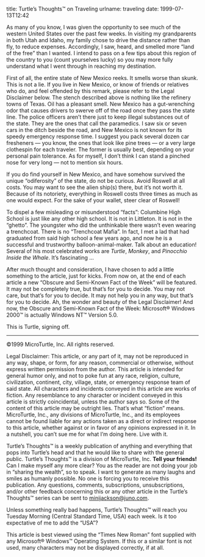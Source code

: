 title: Turtle&#x02bc;s Thoughts&trade; on Traveling
urlname: traveling
date: 1999-07-13T12:42

As many of you know, I was given the opportunity to see much of the western United States over the past few weeks. In visiting my grandparents in both Utah and Idaho, my family chose to drive the distance rather than fly, to reduce expenses. Accordingly, I saw, heard, and smelled more &ldquo;land of the free&rdquo; than I wanted. I intend to pass on a few tips about this region of the country to you (count yourselves lucky) so you may more fully understand what I went through in reaching my destination.

First of all, the entire state of New Mexico reeks. It smells worse than skunk. This is not a lie. If you live in New Mexico, or know of friends or relatives who do, and feel offended by this remark, please refer to the Legal Disclaimer below. The stench described above is nothing like the refinery towns of Texas. Oil has a pleasant smell. New Mexico has a gut-wrenching odor that causes drivers to swerve off of the road once they pass the state line. The police officers aren&#x02bc;t there just to keep illegal substances out of the state. They are the ones that call the paramedics. I saw six or seven cars in the ditch beside the road, and New Mexico is not known for its speedy emergency response time. I suggest you pack several dozen car fresheners &mdash; you know, the ones that look like pine trees &mdash; or a very large clothespin for each traveler. The former is usually best, depending on your personal pain tolerance. As for myself, I don&#x02bc;t think I can stand a pinched nose for very long &mdash; not to mention six hours.

If you do find yourself in New Mexico, and have somehow survived the unique &ldquo;odiferosity&rdquo; of the state, do not be curious. Avoid Roswell at all costs. You may want to see the alien ship(s) there, but it&#x02bc;s not worth it. Because of its notoriety, everything in Roswell costs three times as much as one would expect. For the sake of your wallet, steer clear of Roswell!

To dispel a few misleading or misunderstood &ldquo;facts&rdquo;: Columbine High School is just like any other high school. It is not in Littleton. It is not in the &ldquo;ghetto&rdquo;. The youngster who did the unthinkable there wasn&#x02bc;t even wearing a trenchcoat. There is no &ldquo;Trenchcoat Mafia&rdquo;. In fact, I met a lad that had graduated from said high school a few years ago, and now he is a successful and trustworthy balloon-animal-maker. Talk about an education! Several of his most celebrated works are _Turtle_, _Monkey_, and _Pinocchio Inside the Whale_. It&#x02bc;s fascinating &hellip;

After much thought and consideration, I have chosen to add a little something to the article, just for kicks. From now on, at the end of each article a new &ldquo;Obscure and Semi-Known Fact of the Week&rdquo; will be featured. It may not be completely true, but that&#x02bc;s for you to decide. You may not care, but that&#x02bc;s for you to decide. It may not help you in any way, but that&#x02bc;s for you to decide. Ah, the wonder and beauty of the Legal Disclaimer! And now, the Obscure and Semi-Known Fact of the Week: Microsoft® Windows 2000&trade; is actually Windows NT&trade; Version 5.0.

This is Turtle, signing off.

---

&copy;1999 MicroTurtle, Inc. All rights reserved.

Legal Disclaimer: This article, or any part of it, may not be reproduced in any way, shape, or form, for any reason, commercial or otherwise, without express written permission from the author. This article is intended for general humor only, and not to poke fun at any race, religion, culture, civilization, continent, city, village, state, or emergency response team of said state. All characters and incidents conveyed in this article are works of fiction. Any resemblance to any character or incident conveyed in this article is strictly coincidental, unless the author says so. Some of the content of this article may be outright lies. That&#x02bc;s what &ldquo;fiction&rdquo; means. MicroTurtle, Inc., any divisions of MicroTurtle, Inc., and its employees cannot be found liable for any actions taken as a direct or indirect response to this article, whether against or in favor of any opinions expressed in it. In a nutshell, you can&#x02bc;t sue me for what I&#x02bc;m doing here. Live with it.

Turtle&#x02bc;s Thoughts&trade; is a weekly publication of anything and everything that pops into Turtle&#x02bc;s head and that he would like to share with the general public. Turtle&#x02bc;s Thoughts&trade; is a division of MicroTurtle, Inc. __Tell your friends!__ Can I make myself any more clear? You as the reader are not doing your job in &ldquo;sharing the wealth&rdquo;, so to speak. I want to generate as many laughs and smiles as humanly possible. No one is forcing you to receive this publication. Any questions, comments, subscriptions, unsubscriptions, and/or other feedback concerning this or any other article in the Turtle&#x02bc;s Thoughts&trade; series can be sent to [minijackson@juno.com](mailto:minijackson@juno.com).

Unless something really bad happens, Turtle&#x02bc;s Thoughts&trade; will reach you Tuesday Morning (Central Standard Time, USA) each week. Is it too expectative of me to add the &ldquo;USA&rdquo;?

This article is best viewed using the &ldquo;Times New Roman&rdquo; font supplied with any Microsoft® Windows&trade; Operating System. If this or a similar font is not used, many characters may not be displayed correctly, if at all.